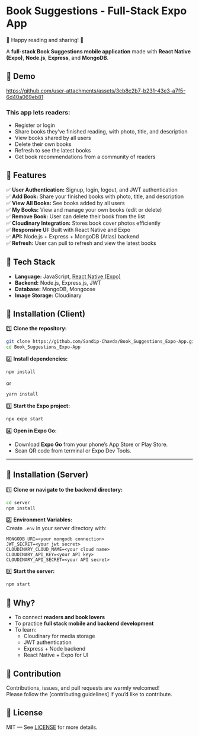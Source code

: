 # Book Suggestions - Full-Stack Expo App

🚀 Happy reading and sharing! 🌟

A **full-stack Book Suggestions mobile application** made with **React Native (Expo)**, **Node.js**, **Express**, and **MongoDB**.

## 🎥 Demo


https://github.com/user-attachments/assets/3cb8c2b7-b231-43e3-a7f5-6d40a069eb81


### This app lets **readers**:

- Register or login
- Share books they’ve finished reading, with photo, title, and description
- View books shared by all users
- Delete their own books
- Refresh to see the latest books
- Get book recommendations from a community of readers

## 🌟 Features

✅ **User Authentication:** Signup, login, logout, and JWT authentication  
✅ **Add Book:** Share your finished books with photo, title, and description  
✅ **View All Books:** See books added by all users  
✅ **My Books:** View and manage your own books (edit or delete)  
✅ **Remove Book:** User can delete their book from the list  
✅ **Cloudinary Integration:** Stores book cover photos efficiently  
✅ **Responsive UI:** Built with React Native and Expo  
✅ **API:** Node.js + Express + MongoDB (Atlas) backend  
✅ **Refresh:** User can pull to refresh and view the latest books

## 📱 Tech Stack

- **Language:** JavaScript, [React Native (Expo)](https://expo.dev/)
- **Backend:** Node.js, Express.js, JWT
- **Database:** MongoDB, Mongoose
- **Image Storage:** Cloudinary

## 🚀 Installation (Client)

1️⃣ **Clone the repository:**

```bash
git clone https://github.com/Sandip-Chavda/Book_Suggestions_Expo-App.git
cd Book_Suggestions_Expo-App
```

2️⃣ **Install dependencies:**

```bash
npm install
```

or

```bash
yarn install
```

3️⃣ **Start the Expo project:**

```bash
npx expo start
```

4️⃣ **Open in Expo Go:**

- Download **Expo Go** from your phone’s App Store or Play Store.
- Scan QR code from terminal or Expo Dev Tools.

---

## 🚀 Installation (Server)

1️⃣ **Clone or navigate to the backend directory:**

```bash
cd server
npm install
```

2️⃣ **Environment Variables:**  
Create `.env` in your server directory with:

```
MONGODB_URI=<your mongodb connection>
JWT_SECRET=<your jwt secret>
CLOUDINARY_CLOUD_NAME=<your cloud name>
CLOUDINARY_API_KEY=<your API key>
CLOUDINARY_API_SECRET=<your API secret>
```

3️⃣ **Start the server:**

```bash
npm start
```

## 🌟 Why?

- To connect **readers and book lovers**
- To practice **full stack mobile and backend development**
- To learn:
  - Cloudinary for media storage
  - JWT authentication
  - Express + Node backend
  - React Native + Expo for UI

## 🤝 Contribution

Contributions, issues, and pull requests are warmly welcomed!  
Please follow the [contributing guidelines] if you’d like to contribute.

## 📝 License

MIT — See [LICENSE](LICENSE) for more details.
